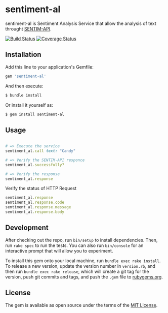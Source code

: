 # sentiment-al

sentiment-al is Sentiment Analysis Service that allow the analysis of text throught [SENTIM-API](https://sentim-api.herokuapp.com/).

[![Build Status](https://travis-ci.com/armando1339/sentiment-al.svg?branch=master)](https://travis-ci.com/armando1339/sentiment-al) [![Coverage Status](https://coveralls.io/repos/github/armando1339/sentiment-al/badge.svg?branch=master)](https://coveralls.io/github/armando1339/sentiment-al?branch=master)

## Installation

Add this line to your application's Gemfile:

```ruby
gem 'sentiment-al'
```

And then execute:

```bash
$ bundle install
```  

Or install it yourself as:

```bash
$ gem install sentiment-al
```

## Usage

```ruby

# => Execute the service
sentiment_al.call text: "Candy"

# => Verify the SENTIM-API responce
sentiment_al.successfully?

# => Verify the response
sentiment_al.response

```

Verify the status of HTTP Request

```ruby
sentiment_al.response
sentiment_al.response.code
sentiment_al.response.message
sentiment_al.response.body
```

## Development

After checking out the repo, run `bin/setup` to install dependencies. Then, run `rake spec` to run the tests. You can also run `bin/console` for an interactive prompt that will allow you to experiment.

To install this gem onto your local machine, run `bundle exec rake install`. To release a new version, update the version number in `version.rb`, and then run `bundle exec rake release`, which will create a git tag for the version, push git commits and tags, and push the `.gem` file to [rubygems.org](https://rubygems.org).


## License

The gem is available as open source under the terms of the [MIT License](https://opensource.org/licenses/MIT).
